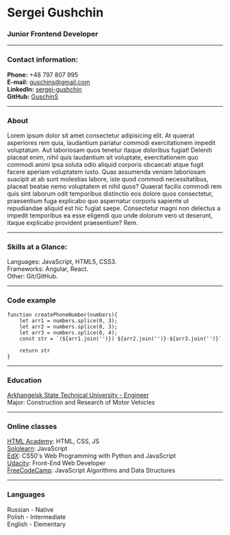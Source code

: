 # Sergei Gushchin
### Junior Frontend Developer

***

### Contact information:

**Phone:** +48 797 807 995<br>
**E-mail:** guschins@gmail.com<br>
**LinkedIn:** [sergei-gushchin](https://www.linkedin.com/in/sergei-gushchin/)<br>
**GitHub:** [GuschinS](https://github.com/GuschinS)

***

### About

Lorem ipsum dolor sit amet consectetur adipisicing elit. At quaerat asperiores rem quia, laudantium pariatur commodi exercitationem impedit voluptatum. Aut laboriosam quos tenetur itaque doloribus fugiat! Deleniti placeat enim, nihil quis laudantium sit voluptate, exercitationem quo commodi animi ipsa soluta odio aliquid corporis obcaecati atque fugit facere aperiam voluptatem iusto. Quas assumenda veniam laboriosam suscipit at ab sunt molestias labore, iste quod commodi necessitatibus, placeat beatae nemo voluptatem et nihil quos? Quaerat facilis commodi rem quis sint laborum odit temporibus distinctio eos dolore quos consectetur, praesentium fuga explicabo quo aspernatur corporis sapiente ut repudiandae aliquid est hic fugiat saepe. Consectetur magni non delectus a impedit temporibus ea esse eligendi quo unde dolorum vero ut deserunt, itaque explicabo provident praesentium? Rem.

***

### Skills at a Glance:

Languages: JavaScript, HTML5, CSS3.<br>
Frameworks: Angular, React.<br>
Other: Git/GitHub.<br>

***

### Code example

```
function createPhoneNumber(numbers){
    let arr1 = numbers.splice(0, 3);
    let arr2 = numbers.splice(0, 3);
    let arr3 = numbers.splice(0, 4);
    const str = `(${arr1.join('')}) ${arr2.join('')}-${arr3.join('')}`

    return str
}
```

***

### Education

[Arkhangelsk State Technical University - Engineer](https://narfu.ru/en/)<br>
Major: Construction and Research of Motor Vehicles

***

### Online classes

[HTML Academy](https://htmlacademy.ru/): HTML, CSS, JS<br>
[Sololearn](https://www.sololearn.com/learning/1024): JavaScript<br>
[EdX](https://www.edx.org/course/cs50s-web-programming-with-python-and-javascript): CS50's Web Programming with Python and JavaScript<br>
[Udacity](https://www.udacity.com/course/front-end-web-developer-nanodegree--nd0011): Front-End Web Developer<br>
[FreeCodeCamp](https://www.freecodecamp.org/learn/javascript-algorithms-and-data-structures/): JavaScript Algorithms and Data Structures<br>

***

### Languages

Russian \- Native<br>
Polish \- Intermediate<br>
English \- Elementary<br>


